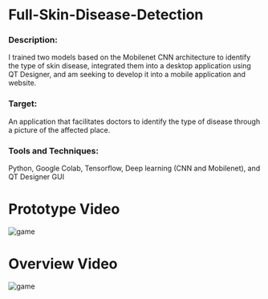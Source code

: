 # Full-Skin-Disease-Detection
<h3>Description:</h3>  I trained two models based on the Mobilenet CNN architecture to identify the type of skin disease, integrated them into a desktop application using QT Designer, and am seeking to develop it into a mobile application and website.
<h3>Target:</h3>  An application that facilitates doctors to identify the type of disease through a picture of the affected place.
<h3>Tools and Techniques:</h3> Python, Google Colab, Tensorflow, Deep learning (CNN and Mobilenet), and QT Designer GUI

# Prototype Video
![game](https://github.com/SayedAbdo-99/Full-Skin-Disease-Detection/blob/main/Skin%20Disease%20Detection%20Prototype.gif)

# Overview Video
![game](https://github.com/SayedAbdo-99/Full-Skin-Disease-Detection/blob/main/Overview%20Video.gif)


